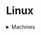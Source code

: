 # Linux

<details>

<summary>Machines</summary>

[https://app.gitbook.com/s/XeJGW7fniDYPpAiztsZC/](https://app.gitbook.com/s/XeJGW7fniDYPpAiztsZC/) (Solid State)&#x20;

</details>
